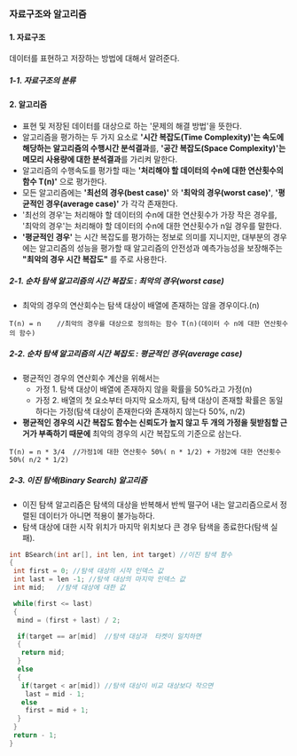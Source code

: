 ### 자료구조와 알고리즘

#### 1. 자료구조
데이터를 표현하고 저장하는 방법에 대해서 알려준다.

##### 1-1. 자료구조의 분류



#### 2. 알고리즘
* 표현 및 저장된 데이터를 대상으로 하는 '문제의 해결 방법'을 뜻한다.
* 알고리즘을 평가하는 두 가지 요소로 **'시간 복잡도(Time Complexity)'는 속도에 해당하는 알고리즘의 수행시간 분석결과**를, **'공간 복잡도(Space Complexity)'는 메모리 사용량에 대한 분석결과**를 가리켜 말한다.
* 알고리즘의 수행속도를 평가할 때는 **'처리해야 할 데이터의 수n에 대한 연산횟수의 함수 T(n)'** 으로 평가한다.
* 모든 알고리즘에는 **'최선의 경우(best case)'** 와 **'최악의 경우(worst case)'**, **'평균적인 경우(average case)'** 가 각각 존재한다.
* '최선의 경우'는 처리해야 할 데이터의 수n에 대한 연산횟수가 가장 작은 경우를, '최악의 경우'는 처리해야 할 데이터의 수n에 대한 연산횟수가 n일 경우를 말한다.
* **'평균적인 경우'** 는 시간 복잡도를 평가하는 정보로 의미를 지니지만, 대부분의 경우에는 알고리즘의 성능을 평가할 때 알고리즘의 안전성과 예측가능성을 보장해주는 **"최악의 경우 시간 복잡도"** 를 주로 사용한다.

##### 2-1. 순차 탐색 알고리즘의 시간 복잡도 : 최악의 경우(worst case)
* 최악의 경우의 연산회수는 탐색 대상이 배열에 존재하는 않을 경우이다.(n)
```
T(n) = n	//최악의 경우를 대상으로 정의하는 함수 T(n)(데이터 수 n에 대한 연산횟수의 함수)
```

##### 2-2. 순차 탐색 알고리즘의 시간 복잡도 : 평균적인 경우(average case)
* 평균적인 경우의 연산회수 계산을 위해서는 
  * 가정 1. 탐색 대상이 배열에 존재하지 않을 확률을 50%라고 가정(n)
  * 가정 2. 배열의 첫 요소부터 마지막 요소까지, 탐색 대상이 존재할 확률은 동일하다는 가정(탐색 대상이 존재한다와 존재하지 않는다 50%, n/2)
* **평균적인 경우의 시간 복잡도 함수는 신뢰도가 높지 않고 두 개의 가정을 뒷받침할 근거가 부족하기 때문에** 최악의 경우의 시간 복잡도의 기준으로 삼는다. 

```
T(n) = n * 3/4 	//가정1에 대한 연산횟수 50%( n * 1/2) + 가정2에 대한 연산횟수 50%( n/2 * 1/2)
```

##### 2-3. 이진 탐색(Binary Search) 알고리즘
* 이진 탐색 알고리즘은 탐색의 대상을 반복해서 반씩 떨구어 내는 알고리즘으로서 정렬된 데이터가 아니면 적용이 불가능하다.
* 탐색 대상에 대한 시작 위치가 마지막 위치보다 큰 경우 탐색을 종료한다(탐색 실패).

```cpp
int BSearch(int ar[], int len, int target) //이진 탐색 함수
{
 int first = 0;	//탐색 대상의 시작 인덱스 값
 int last = len -1;	//탐색 대상의 마지막 인덱스 값
 int mid;	//탐색 대상에 대한 값

 while(first <= last)
 {
  mind = (first + last) / 2;

  if(target == ar[mid]	//탐색 대상과  타켓이 일치하면
  {
   return mid;
  }
  else
  {
   if(target < ar[mid])	//탐색 대상이 비교 대상보다 작으면 
    last = mid - 1;
   else
    first = mid + 1;
  }
 }
 return - 1;
}
```








